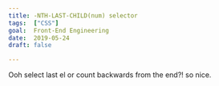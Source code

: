 ```yaml
---
title: -NTH-LAST-CHILD(num) selector
tags:  ["CSS"]
goal:  Front-End Engineering
date:  2019-05-24
draft: false

---
```

Ooh select last el or count backwards from the end?! so nice.

